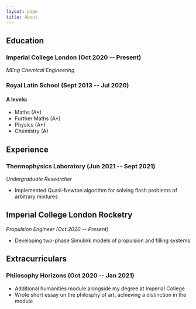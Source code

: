 ```yaml
---
layout: page
title: About
---
```

## Education 
### Imperial College London (Oct 2020 -- Present)
*MEng Chemical Engineering*
### Royal Latin School (Sept 2013 -- Jul 2020)
#### A levels:
- Maths (A\*)
- Further Maths (A\*)
- Physics (A\*)
- Chemistry (A)

## Experience 
### Thermophysics Laboratory (Jun 2021 -- Sept 2021)
*Undergraduate Researcher*
- Implemented Quasi-Newton algorithm for solving flash problems of arbitrary mixtures 

## Imperial College London Rocketry 
*Propulsion Engineer (Oct 2020 -- Present)*
- Developing two-phase Simulink models of propulsion and filling systems 

## Extracurriculars 
### Philosophy Horizons (Oct 2020 -- Jan 2021)
- Additional humanities module alongside my degree at Imperial College
- Wrote short essay on the philosphy of art, achieving a distinction in the module
